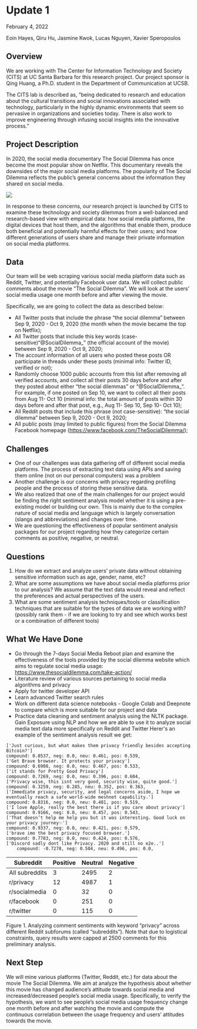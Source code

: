 # Update 1
February 4, 2022

Eoin Hayes, Qiru Hu, Jasmine Kwok, Lucas Nguyen, Xavier Speropoulos

## Overview 

We are working with The Center for Information Technology and Society (CITS) at UC Santa Barbara for this research project. Our project sponsor is Qing Huang, a Ph.D. student in the Department of Communication at UCSB. 

The CITS lab is described as, “being dedicated to research and education about the cultural transitions and social innovations associated with technology, particularly in the highly dynamic environments that seem so pervasive in organizations and societies today. There is also work to improve engineering through infusing social insights into the innovative process.”

## Project Description

In 2020, the social media documentary The Social Dilemma has once become the most popular show on Netflix. This documentary reveals the downsides of the major social media platforms. The popularity of The Social Dilemma reflects the public’s general concerns about the information they shared on social media. 

![](https://usustatesman.com/wp-content/uploads/2020/11/the-social-dilemma-1050x700.png)

In response to these concerns, our research project is launched by CITS to examine these technology and society dilemmas from a well-balanced and research-based view with empirical data: how social media platforms, the digital devices that host them, and the algorithms that enable them, produce both beneficial and potentially harmful effects for their users; and how different generations of users share and manage their private information on social media platforms.

## Data

Our team will be web scraping various social media platform data such as Reddit, Twitter, and potentially Facebook user data. We will collect public comments about the movie "The Social Dilemma". We will look at the users' social media usage one month before and after viewing the movie. 

Specifically, we are going to collect the data as described below: 
- All Twitter posts that include the phrase “the social dilemma” between Sep 9, 2020 - Oct 9, 2020 (the month when the movie became the top on Netflix);
- All Twitter posts that include this key words (case-sensitive)“@SocialDilemma_” (the official account of the movie) between Sep 9, 2020 - Oct 9, 2020;
- The account information of all users who posted these posts OR participate in threads under these posts (minimal info: Twitter ID, verified or not);
- Randomly choose 1000 public accounts from this list after removing all verified accounts, and collect all their posts 30 days before and after they posted about either “the social dilemmas” or “@SocialDilemma_“. For example, if one posted on Sep 10, we want to collect all their posts from Aug 11- Oct 10 (minimal info: the total amount of posts within 30 days before and after that post, e.g., Aug 11- Sep 10, Sep 10- Oct 10);
- All Reddit posts that include this phrase (not case-sensitive): “the social dilemma” between Sep 9, 2020 - Oct 9, 2020;
- All public posts (may limited to public figures) from the Social Dilemma Facebook homepage (https://www.facebook.com/TheSocialDilemma/);


## Challenges 

* One of our challenges was data gathering off of different social media platforms. The process of extracting text data using APIs and saving them online (not on our personal computers) was a problem
* Another challenge is our concerns with privacy regarding profiling people and the process of storing these sensitive data. 
* We also realized that one of the main challenges for our project would be finding the right sentiment analysis model whether it is using a pre-existing model or building our own. This is mainly due to the complex nature of social media and language which is largely conversation (slangs and abbreviations) and changes over time.
* We are questioning the effectiveness of popular sentiment analysis packages for our project regarding how they categorize certain comments as positive, negative, or neutral.

## Questions 

1. How do we extract and analyze users' private data without obtaining sensitive information such as age, gender, name, etc? 
2. What are some assumptions we have about social media platforms prior to our analysis? We assume that the text data would reveal and reflect the preferences and actual perspectives of the users. 
3. What are some sentiment analysis techniques/tools or classification techniques that are suitable for the types of data we are working with? (possibly rank them - if we are looking to try and see which works best or a combination of different tools)

## What We Have Done

- Go through the 7-days Social Media Reboot plan and examine the effectiveness of the tools provided by the social dilemma website which aims to regulate social media usage: https://www.thesocialdilemma.com/take-action/
- Literature review of various sources pertaining to social media algorithms and privacy
- Apply for twitter developer API
- Learn advanced Twitter search rules
- Work on different data science notebooks - Google Colab and Deepnote to compare which is more suitable for our project and data 
- Practice data cleaning and sentiment analysis using the NLTK package. Gain Exposure using NLP and how we are able to use it to analyze social media text data more specifically on Reddit and Twitter
Herer's an example of the sentiment analysis result we get:
```
['Just curious, but what makes them privacy friendly besides accepting Bitcoin?'] 
compound: 0.8537, neg: 0.0, neu: 0.461, pos: 0.539, 
['Get Brave browser. It protects your privacy'] 
compound: 0.6908, neg: 0.0, neu: 0.467, pos: 0.533, 
['it stands for Pretty Good Privacy'] 
compound: 0.7269, neg: 0.0, neu: 0.396, pos: 0.604, 
['Privacy wise, this isnt very good, security wise, quite good.'] 
compound: 0.3259, neg: 0.285, neu: 0.352, pos: 0.363, 
['Immediate privacy, security, and legal concerns aside, I hope we eventually reach a safe world-wide meshnet capability.'] 
compound: 0.8316, neg: 0.0, neu: 0.481, pos: 0.519, 
['I love Apple, really the best there is if you care about privacy'] 
compound: 0.9166, neg: 0.0, neu: 0.457, pos: 0.543, 
['That doesn’t help me help you but it was interesting. Good luck on your privacy journey✨'] 
compound: 0.9337, neg: 0.0, neu: 0.421, pos: 0.579, 
['brave imo the best privacy focused browser.'] 
compound: 0.7783, neg: 0.0, neu: 0.424, pos: 0.576, 
['Discord sadly dont like Privacy. 2020 and still no e2e..'] 
    compound: -0.7278, neg: 0.504, neu: 0.496, pos: 0.0, 
```






| Subreddit   | Positive    |Neutral      | Negative
| ----------- | ----------- | ----------- | ----------- |
| All subreddits | 3 |2495 |2
|r/privacy |12|4987|1
|r/socialmedia|0|32|0|
|r/facebook|0|251|0|
|r/twitter|0|115|0|

Figure 1. Analyzing comment sentiments with keyword “privacy” across different Reddit subforums (called “subreddits”). Note that due to logistical constraints, query results were capped at 2500 comments for this preliminary analysis.








## Next Step
We will mine various platforms (Twitter, Reddit, etc.) for data about the movie The Social Dilemma. We aim at analyze the hypothesis about whether this movie has changed audience’s attitude towards social media and increased/decreased people’s social media usage. Specifically, to verify the hypothesis, we want to see people’s social media usage frequency change one month before and after watching the movie and compute the continuous correlation between the usage frequency and users’ attitudes towards the movie.


